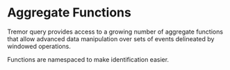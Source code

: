# Aggregate Functions

Tremor query provides access to a growing number of aggregate functions that allow advanced data manipulation over sets of events delineated by windowed operations.

Functions are namespaced to make identification easier.
